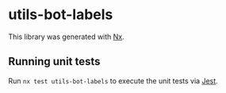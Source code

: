 # utils-bot-labels

This library was generated with [Nx](https://nx.dev).

## Running unit tests

Run `nx test utils-bot-labels` to execute the unit tests via [Jest](https://jestjs.io).
